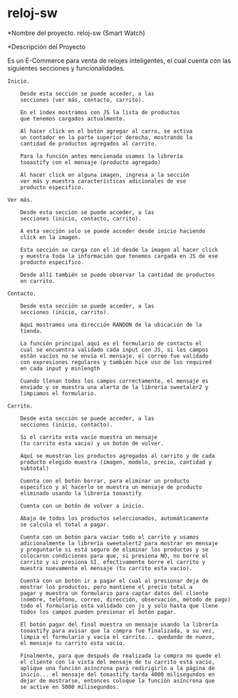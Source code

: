 # reloj-sw 

*Nombre del proyecto. 
reloj-sw (Smart Watch) 

*Descripción del Proyecto 

Es un E-Commerce para venta de relojes inteligentes, 
el cual cuenta con las siguientes secciones y funcionalidades. 

    Inicio. 

        Desde esta sección se puede acceder, a las  
        secciones (ver más, contacto, carrito). 

        En el índex mostramos con JS la lista de productos 
        que tenemos cargados actualmente. 

        Al hacer click en el botón agregar al carro, se activa  
        un contador en la parte superior derecha, mostrando la 
        cantidad de productos agregados al carrito. 

        Para la función antes mencionada usamos la librería 
        tooastify con el mensaje (producto agregado) 

        Al hacer click en alguna imagen, ingresa a la sección  
        ver más y muestra características adicionales de ese  
        producto especifico.  

    Ver más. 

        Desde esta sección se puede acceder, a las  
        secciones (inicio, contacto, carrito). 

        A esta sección solo se puede acceder desde inicio haciendo 
        click en la imagen. 

        Esta sección se carga con el id desde la imagen al hacer click  
        y muestra toda la información que tenemos cargada en JS de ese  
        producto especifico. 

        Desde allí también se puede observar la cantidad de productos 
        en carrito. 

    Contacto. 

        Desde esta sección se puede acceder, a las  
        secciones (inicio, carrito). 

        Aquí mostramos una dirección RANDON de la ubicación de la 
        tienda. 

        La función principal aquí es el formulario de contacto el 
        cual se encuentra validado cada input con JS, si los campos  
        están vacíos no se envía el mensaje. el correo fue validado  
        con expresiones regulares y también hice uso de los required  
        en cada input y minlength 

        Cuando llenan todos los campos correctamente, el mensaje es  
        enviado y se muestra una alerta de la librería sweetaler2 y 
        limpiamos el formulario. 

    Carrito. 

        Desde esta sección se puede acceder, a las  
        secciones (inicio, contacto). 

        Si el carrito esta vacío muestra un mensaje 
        (tu carrito esta vacio) y un botón de volver. 

        Aquí se muestran los productos agregados al carrito y de cada 
        producto elegido muestra (imagen, modelo, precio, cantidad y 
        subtotal) 

        Cuenta con el botón borrar, para eliminar un producto 
        especifico y al hacerlo se muestra un mensaje de producto 
        eliminado usando la librería tooastify 

        Cuenta con un botón de volver a inicio. 

        Abajo de todos los productos seleccionados, automáticamente  
        se calcula el total a pagar. 

        Cuenta con un botón para vaciar todo el carrito y usamos 
        adicionalmente la librería sweetalert2 para mostrar en mensaje 
        y preguntarle si está seguro de eliminar los productos y se  
        colocaron condiciones para que, si presiona NO, no borre el 
        carrito y si presiona SI. efectivamente borre el carrito y  
        muestra nuevamente el mensaje (tu carrito esta vacio). 

        Cuenta con un botón ir a pagar el cual al presionar deja de 
        mostrar los productos, pero mantiene el precio total a  
        pagar y muestra un formulario para captar datos del cliente 
        (nombre, teléfono, correo, dirección, observación, método de pago) 
        todo el formulario esta validado con js y solo hasta que llene 
        todos los campos pueden presionar el botón pagar. 

        El botón pagar del final muestra un mensaje usando la librería 
        tooastify para avisar que la compra fue finalizada, a su vez, 
        limpia el formulario y vacía el carrito... quedando de nuevo, 
        el mensaje tu carrito esta vacío.

        Finalmente, para que después de realizada la compra no quede el 
        el cliente con la vista del mensaje de tu carrito está vacío, 
        aplique una función asíncrona para redirigirlo a la página de 
        inicio... el mensaje del tooastify tarda 4000 milisegundos en 
        dejar de mostrarse, entonces coloque la función asíncrona que 
        se active en 5000 milisegundos.  